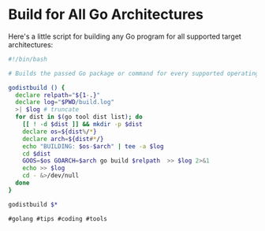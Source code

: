 # Build for All Go Architectures

Here's a little script for building any Go program for all supported
target architectures:

```bash
#!/bin/bash

# Builds the passed Go package or command for every supported operating system and architecture into directories named for such and logs.

godistbuild () {
  declare relpath="${1-.}"
  declare log="$PWD/build.log"
  >| $log # truncate
  for dist in $(go tool dist list); do
    [[ ! -d $dist ]] && mkdir -p $dist
    declare os=${dist%/*}
    declare arch=${dist#*/}
    echo "BUILDING: $os-$arch" | tee -a $log
    cd $dist
    GOOS=$os GOARCH=$arch go build $relpath  >> $log 2>&1
    echo >> $log
    cd - &>/dev/null
  done
}

godistbuild $*
```

    #golang #tips #coding #tools
